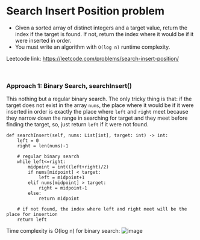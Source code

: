 # Search Insert Position problem
* Given a sorted array of distinct integers and a target value, return the index if the target is found. If not, return the index where it would be if it were inserted in order.
* You must write an algorithm with `O(log n)` runtime complexity.

Leetcode link: https://leetcode.com/problems/search-insert-position/

<br />

### Approach 1: Binary Search, searchInsert()
This nothing but a regular binary search. The only tricky thing is that: if the target does not exist in the array `nums`, the place where it would be if it were inserted in order is exactly the place where `left` and `right` meet because they narrow down the range in searching for target and they meet before finding the target, so, just return `left` if it were not found.

```python3
def searchInsert(self, nums: List[int], target: int) -> int:
    left = 0
    right = len(nums)-1

    # regular binary search
    while left<=right:
        midpoint = int((left+right)/2)
        if nums[midpoint] < target:
            left = midpoint+1
        elif nums[midpoint] > target:
            right = midpoint-1
        else:
            return midpoint

    # if not found, the index where left and right meet will be the place for insertion
    return left
```


Time complexity is O(log n) for binary search:
![image](https://user-images.githubusercontent.com/25105806/122149655-47d77300-ce11-11eb-86df-c404f0796066.png)


